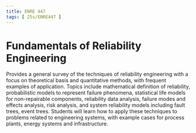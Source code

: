 ```yaml
---
title: ENRE 447
tags: [ 25s/ENRE447 ]
---
```


# Fundamentals of Reliability Engineering

Provides a general survey of the techniques of reliability engineering with a focus on theoretical basis and quantitative methods, with frequent examples of application. Topics include mathematical definition of reliability, probabilistic models to represent failure phenomena, statistical life models for non-repairable components, reliability data analysis, failure modes and effects analysis, risk analysis, and system reliability models including fault trees, event trees. Students will learn how to apply these techniques to problems related to engineering systems, with example cases for process plants, energy systems and infrastructure.
